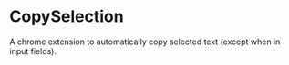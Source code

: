 # CopySelection

A chrome extension to automatically copy selected text (except when in input fields).